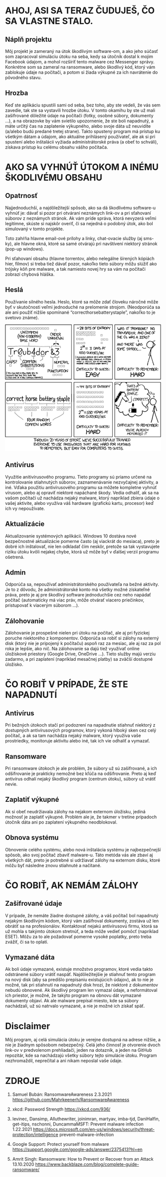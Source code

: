 # AHOJ, ASI SA TERAZ ČUDUJEŠ, ČO SA VLASTNE STALO.

## Náplň projektu
Môj projekt je zameraný na útok škodlivým software-om, a ako jeho súčasť som zapracoval simuláciu útoku na seba, kedy sa útočník dostal k mojim Facebook údajom, a mohol rozšíriť tento malware cez Messenger správy. Konkrétne som sa zameral na ransomware, alebo škodlivý kód, ktorý vám zablokuje údaje na počítači, a potom si žiada výkupné za ich navrátenie do pôvodného stavu.

## Hrozba
Keď ste aplikáciu spustili sami od seba, bez toho, aby ste vedeli, že vás sem zavedie, tak ste sa vystavili hrozbe útoku. V tomto okamihu by ste už mali zašifrované dôležité údaje na počítači (fotky, osobné súbory, dokumenty ...), a na obrazovke by vám svietilo upozornenie, že ste boli napadnutý, a máte určitý čas na zaplatenie výkupného, alebo svoje dáta už neuvidíte (a/alebo budú predané tretej strane). Takto spustený program má prístup ku všetkým dátam a údajom, ako aktuálne prihlásený používateľ, ale ak si pri spustení alebo inštalácii vyžiada administrátorské práva (a obeť to schváli), získava prístup ku celému obsahu vášho počítača.

# AKO SA VYHNÚŤ ÚTOKOM A INÉMU ŠKODLIVÉMU OBSAHU

## Opatrnosť
Najjednoduchší, a najdôležitejší spôsob, ako sa dá škodlivému software-u vyhnúť je: dávať si pozor pri otváraní neznámych link-ov a pri sťahovaní súborov z neznámych stránok. Ak vám príde správa, ktorá nevyzerá veľmi legitímne, skúste si najskôr overiť, či sa nejedná o podobný útok, ako bol simulovaný v tomto projekte.

Toto zahŕňa hlavne email-ové prílohy a linky, chat-ovacie služby (aj sms-ky), ale hlavne okná, ktoré sa samé otvárajú pri navštívení niektorý stránok (pop-up windows). 

Pri sťahovaní obsahu (hlavne torrentov, alebo nelegálne šírených kópiách hier, filmov) si treba tiež dávať pozor, nakoľko tieto súbory môžu slúžiť ako trójsky kôň pre malware, a tak namiesto novej hry sa vám na počítači zobrazí chybová hláška.

## Heslá
Používanie silného hesla. Heslo, ktoré sa môže zdať človeku náročné môže byť v skutočnosti veľmi jednoduché na prelomenie strojom. (Neodporúča sa ale ani použiť nižšie spomínané “correcthorsebatterystaple”, nakoľko to je svetovo známe).

![passwd](./password_strength.png)

 
## Antivírus
Využitie anitivírusového programu. Tieto programy sú priamo určené na kontrolovanie stiahnutých súborov, zaznamenávanie nezvyčajnej aktivity, a iné. Vďaka použitiu antivírusového programu sa môžete kompletne vyhnúť vírusom, alebo aj opraviť niektoré napáchané škody. Vedia odhaliť, ak sa na vašom počítači už nachádza nejaký malware, ktorý napríklad zbiera údaje o vašej aktivite, alebo využíva váš hardware (grafickú kartu, procesor) keď ich vy nepoužívate.

## Aktualizácie
Aktualizovanie systémových aplikácii. Windows 10 dostáva nové bezpečnostné aktualizácie pomerne často (aj viackrát do mesiaca), preto je dobré ich inštalovať, nie len odkladať čím neskôr, pretože sa tak vystavujete riziku útoku kvôli nejakej chybe, ktorá už môže byť v ďalšej verzií programu ošetrená.

## Admin
Odporúča sa, nepoužívať administrátorského používateľa na bežné aktivity. Je to z dôvodu, že administrátorské konto má všetky možné získateľné práva, preto je aj pre škodlivý software jednoduchšie cez neho napádať počítač (automaticky má viac práv, môže otvárať viacero priečinkov, pristupovať k viacerým súborom ...).

## Zálohovanie
Zálohovanie je prospešné nielen pri útoku na počítač, ale aj pri fyzickej poruche niektorého z komponentov. Odporúča sa robiť si zálohy na externý disk (ktorý nie je pripojený k počítaču) aspoň raz za mesiac, ale aj raz za pol roka je lepšie, ako nič. Na zálohovanie sa dajú tiež využívať online úložiskové priestory (Google Drive, OneDrive ...). Tieto služby majú verziu zadarmo, a pri zaplatení (napríklad mesačnej platby) sa zväčší dostupné úložisko.

# ČO ROBIŤ V PRÍPADE, ŽE STE NAPADNUTÍ
## Antivírus
Pri bežných útokoch stačí pri podozrení na napadnutie stiahnuť niektorý z dostupných antivírusových programov, ktorý vykoná hlboký sken cez celý počítač, a ak sa tam nachádza nejaký malware, ktorý využíva vaše prostriedky, monitoruje aktivitu alebo iné, tak ich vie odhaliť a vymazať.

## Ransomware
Pri ransomware útokoch je ale problém, že súbory už sú zašifrované, a ich odšifrovanie je prakticky nemožné bez kľúča na odšifrovanie. Preto aj keď antivírus odhalí nejaký škodlivý program (centrum útoku), súbory už vrátiť nevie.

## Zaplatiť výkupné
Ak si obeť neudržiavala zálohy na nejakom externom úložisku, jediná možnosť je zaplatiť výkupné. Problém ale je, že takmer v tretine prípadoch útočník dáta ani po zaplatení výkupného neodblokoval.

## Obnova systému
Obnovenie celého systému, alebo nová inštalácia systému je najbezpečnejší spôsob, ako svoj počítač zbaviť malware-u. Táto metóda vás ale zbaví aj všetkých dát, preto je potrebné si udržiavať zálohy na externom disku, ktoré môžu byť následne znovu stiahnuté a načítané.

# ČO ROBIŤ, AK NEMÁM ZÁLOHY
## Zašifrované údaje
V prípade, že nemáte žiadne dostupné zálohy, a váš počítač bol napadnutý nejakým škodlivým kódom, ktorý vám zašifroval dokumenty, zostáva už len obrátiť sa na profesionálov. Kontaktovať nejakú antivírusovú firmu, ktorá sa už mohla s takýmto útokom stretnúť, a teda môže vedieť pomôcť (napríklad ESET). Môžu za to ale požadovať pomerne vysoké poplatky, preto treba zvážiť, či sa to oplatí.

## Vymazané dáta
Ak boli údaje vymazané, existuje množstvo programov, ktoré vedia takto odstránené súbory vrátiť naspäť. Najdôležitejšie je stiahnuť tento program na nový disk (aby sa predišlo prepísaniu existujúcich údajov), ak to nie je možné, tak pri stiahnutí na napadnutý disk hrozí, že niektoré z dokumentov nebudú obnovené. Ak škodlivý program len vymazal údaje, a neformátoval ich priestor, je možné, že takýto program na obnovu dát vymazané dokumenty objaví. Ak ale malware prepísal miesto, kde sa súbory nachádzali, už sú natrvalo vymazané, a nie je možné ich získať späť.

# Disclaimer
Môj program, aj celá simulácia útoku je verejne dostupná na adrese nižšie, a nie je žiadnym spôsobom nebezpečný. Celá jeho činnosť je otvorenie dvoch link-ov v predvolenom prehliadači, jeden na dotazník, a jeden na GitHub repozitár, kde sa nachádzajú všetky súbory tejto simulácie útoku. Program nezhromaždil, neprečítal a ani nikam neposlal vaše údaje.
 
# ZDROJE
1.	Samuel Bubán: RansomwareAwareness 2.3.2021
https://github.com/Mahrkeenerh/RansomwareAwareness

2.	xkcd: Password Strength
https://xkcd.com/936/

3.	levinec, Dansimp, Alluthewriter, joinimran, martyav, imba-tjd, DaniHalfin, get-itips, nschonni, DuncammaMSFT: Prevent malware infection 1.22.2021
https://docs.microsoft.com/en-us/windows/security/threat-protection/intelligence prevent-malware-infection

4.	Google Support: Protect yourself from malware
https://support.google.com/google-ads/answer/2375413?hl=en

5.	Amrit Singh: Ransomware: How to Prevent or Recover from an Attack 13.10.2020
https://www.backblaze.com/blog/complete-guide-ransomware/
